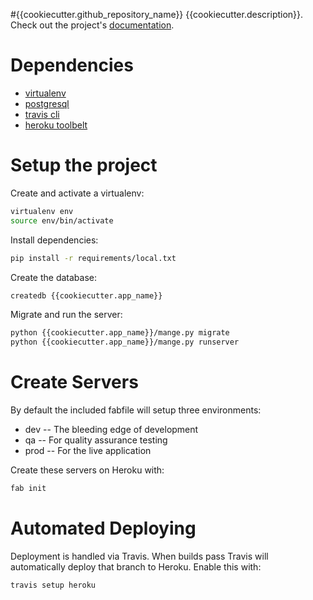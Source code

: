 #{{cookiecutter.github_repository_name}}
{{cookiecutter.description}}. Check out the project's [documentation](http://{{cookiecutter.github_username}}.github.io/{{cookiecutter.github_repository_name}}/).

# Dependencies
- [virtualenv](https://virtualenv.pypa.io/en/latest/)
- [postgresql](http://www.postgresql.org/)
- [travis cli](http://blog.travis-ci.com/2013-01-14-new-client/)
- [heroku toolbelt](https://toolbelt.heroku.com/)

# Setup the project
Create and activate a virtualenv:

```bash
virtualenv env
source env/bin/activate
```
Install dependencies:

```bash
pip install -r requirements/local.txt
```
Create the database:

```bash
createdb {{cookiecutter.app_name}}
```

Migrate and run the server:
```bash
python {{cookiecutter.app_name}}/mange.py migrate
python {{cookiecutter.app_name}}/mange.py runserver
```

# Create Servers
By default the included fabfile will setup three environments:

- dev -- The bleeding edge of development
- qa -- For quality assurance testing
- prod -- For the live application

Create these servers on Heroku with:

```bash
fab init
```

# Automated Deploying
Deployment is handled via Travis. When builds pass Travis will automatically deploy that branch to Heroku. Enable this with:
```bash
travis setup heroku
```
